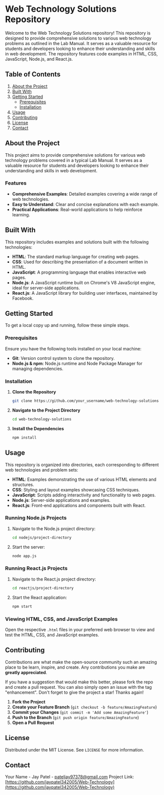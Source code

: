
# Web Technology Solutions Repository

Welcome to the Web Technology Solutions repository! This repository is designed to provide comprehensive solutions to various web technology problems as outlined in the Lab Manual. It serves as a valuable resource for students and developers looking to enhance their understanding and skills in web development. The repository features code examples in HTML, CSS, JavaScript, Node.js, and React.js.

## Table of Contents

1. [About the Project](#about-the-project)
2. [Built With](#built-with)
3. [Getting Started](#getting-started)
    - [Prerequisites](#prerequisites)
    - [Installation](#installation)
4. [Usage](#usage)
5. [Contributing](#contributing)
6. [License](#license)
7. [Contact](#contact)


## About the Project

This project aims to provide comprehensive solutions for various web technology problems covered in a typical Lab Manual. It serves as a valuable resource for students and developers looking to enhance their understanding and skills in web development.

### Features

- **Comprehensive Examples**: Detailed examples covering a wide range of web technologies.
- **Easy to Understand**: Clear and concise explanations with each example.
- **Practical Applications**: Real-world applications to help reinforce learning.

## Built With

This repository includes examples and solutions built with the following technologies:

- **HTML**: The standard markup language for creating web pages.
- **CSS**: Used for describing the presentation of a document written in HTML.
- **JavaScript**: A programming language that enables interactive web pages.
- **Node.js**: A JavaScript runtime built on Chrome's V8 JavaScript engine, ideal for server-side applications.
- **React.js**: A JavaScript library for building user interfaces, maintained by Facebook.

## Getting Started

To get a local copy up and running, follow these simple steps.

### Prerequisites

Ensure you have the following tools installed on your local machine:

- **Git**: Version control system to clone the repository.
- **Node.js & npm**: Node.js runtime and Node Package Manager for managing dependencies.

### Installation

1. **Clone the Repository**

   ```sh
   git clone https://github.com/your_username/web-technology-solutions.git
   ```

2. **Navigate to the Project Directory**

   ```sh
   cd web-technology-solutions
   ```

3. **Install the Dependencies**

   ```sh
   npm install
   ```

## Usage

This repository is organized into directories, each corresponding to different web technologies and problem sets:

- **HTML**: Examples demonstrating the use of various HTML elements and structures.
- **CSS**: Styling and layout examples showcasing CSS techniques.
- **JavaScript**: Scripts adding interactivity and functionality to web pages.
- **Node.js**: Server-side applications and examples.
- **React.js**: Front-end applications and components built with React.

### Running Node.js Projects

1. Navigate to the Node.js project directory:

   ```sh
   cd nodejs/project-directory
   ```

2. Start the server:

   ```sh
   node app.js
   ```

### Running React.js Projects

1. Navigate to the React.js project directory:

   ```sh
   cd reactjs/project-directory
   ```

2. Start the React application:

   ```sh
   npm start
   ```

### Viewing HTML, CSS, and JavaScript Examples

Open the respective `.html` files in your preferred web browser to view and test the HTML, CSS, and JavaScript examples.


## Contributing

Contributions are what make the open-source community such an amazing place to be learn, inspire, and create. Any contributions you make are **greatly appreciated**.

If you have a suggestion that would make this better, please fork the repo and create a pull request. You can also simply open an issue with the tag "enhancement". Don't forget to give the project a star! Thanks again!

1. **Fork the Project**
2. **Create your Feature Branch** (`git checkout -b feature/AmazingFeature`)
3. **Commit your Changes** (`git commit -m 'Add some AmazingFeature'`)
4. **Push to the Branch** (`git push origin feature/AmazingFeature`)
5. **Open a Pull Request**

## License

Distributed under the MIT License. See `LICENSE` for more information.

## Contact

Your Name - Jay Patel - pateljay97378@gmail.com
Project Link: [https://github.com/jaypatel342005/Web-Technology](https://github.com/jaypatel342005/Web-Technology)

